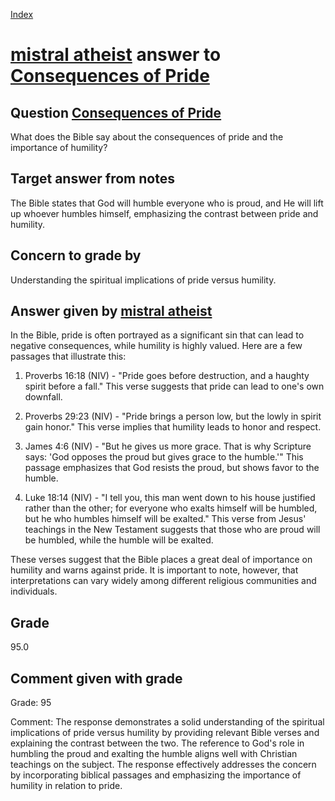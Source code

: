 
[Index](../../index.md)
# [mistral atheist](../../answering_models/mistral_atheist.md) answer to [Consequences of Pride](../../questions/Consequences_of_Pride.md)

## Question [Consequences of Pride](../../questions/Consequences_of_Pride.md)
What does the Bible say about the consequences of pride and the importance of humility?

## Target answer from notes
The Bible states that God will humble everyone who is proud, and He will lift up whoever humbles himself, emphasizing the contrast between pride and humility.

## Concern to grade by
Understanding the spiritual implications of pride versus humility.

## Answer given by [mistral atheist](../../answering_models/mistral_atheist.md)
 In the Bible, pride is often portrayed as a significant sin that can lead to negative consequences, while humility is highly valued. Here are a few passages that illustrate this:

1. Proverbs 16:18 (NIV) - "Pride goes before destruction, and a haughty spirit before a fall." This verse suggests that pride can lead to one's own downfall.

2. Proverbs 29:23 (NIV) - "Pride brings a person low, but the lowly in spirit gain honor." This verse implies that humility leads to honor and respect.

3. James 4:6 (NIV) - "But he gives us more grace. That is why Scripture says: 'God opposes the proud but gives grace to the humble.'" This passage emphasizes that God resists the proud, but shows favor to the humble.

4. Luke 18:14 (NIV) - "I tell you, this man went down to his house justified rather than the other; for everyone who exalts himself will be humbled, but he who humbles himself will be exalted." This verse from Jesus' teachings in the New Testament suggests that those who are proud will be humbled, while the humble will be exalted.

These verses suggest that the Bible places a great deal of importance on humility and warns against pride. It is important to note, however, that interpretations can vary widely among different religious communities and individuals.

## Grade
95.0

## Comment given with grade
Grade: 95

Comment: The response demonstrates a solid understanding of the spiritual implications of pride versus humility by providing relevant Bible verses and explaining the contrast between the two. The reference to God's role in humbling the proud and exalting the humble aligns well with Christian teachings on the subject. The response effectively addresses the concern by incorporating biblical passages and emphasizing the importance of humility in relation to pride.
